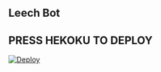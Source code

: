 ## Leech Bot

## PRESS HEKOKU TO DEPLOY
[![Deploy](https://www.herokucdn.com/deploy/button.svg)](https://heroku.com/deploy/new?template=https://github.com/mehuljain2003/Pwcpdrm/tree/main)

